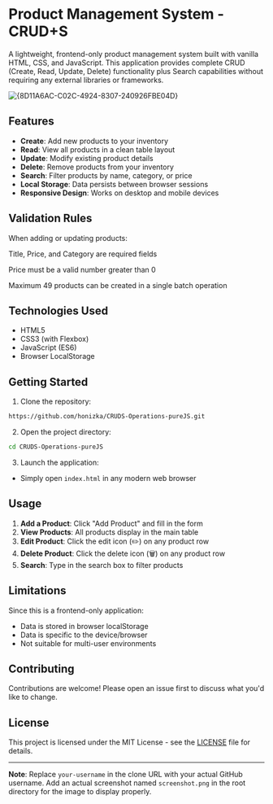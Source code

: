 # Product Management System - CRUD+S

A lightweight, frontend-only product management system built with vanilla HTML, CSS, and JavaScript. This application provides complete CRUD (Create, Read, Update, Delete) functionality plus Search capabilities without requiring any external libraries or frameworks.

![{8D11A6AC-C02C-4924-8307-240926FBE04D}](https://github.com/user-attachments/assets/0da82f90-d6fe-496e-8f64-4858f4e79b6c)


## Features

- **Create**: Add new products to your inventory
- **Read**: View all products in a clean table layout
- **Update**: Modify existing product details
- **Delete**: Remove products from your inventory
- **Search**: Filter products by name, category, or price
- **Local Storage**: Data persists between browser sessions
- **Responsive Design**: Works on desktop and mobile devices

## Validation Rules
When adding or updating products:

Title, Price, and Category are required fields

Price must be a valid number greater than 0

Maximum 49 products can be created in a single batch operation

## Technologies Used

- HTML5
- CSS3 (with Flexbox)
- JavaScript (ES6)
- Browser LocalStorage

## Getting Started

1. Clone the repository:
```bash
https://github.com/honizka/CRUDS-Operations-pureJS.git
```

2. Open the project directory:
```bash
cd CRUDS-Operations-pureJS
```

3. Launch the application:
- Simply open `index.html` in any modern web browser

## Usage

1. **Add a Product**: Click "Add Product" and fill in the form
2. **View Products**: All products display in the main table
3. **Edit Product**: Click the edit icon (✏️) on any product row
4. **Delete Product**: Click the delete icon (🗑️) on any product row
5. **Search**: Type in the search box to filter products

## Limitations

Since this is a frontend-only application:
- Data is stored in browser localStorage
- Data is specific to the device/browser
- Not suitable for multi-user environments

## Contributing

Contributions are welcome! Please open an issue first to discuss what you'd like to change.

## License

This project is licensed under the MIT License - see the [LICENSE](LICENSE) file for details.

---

**Note**: Replace `your-username` in the clone URL with your actual GitHub username. Add an actual screenshot named `screenshot.png` in the root directory for the image to display properly.
